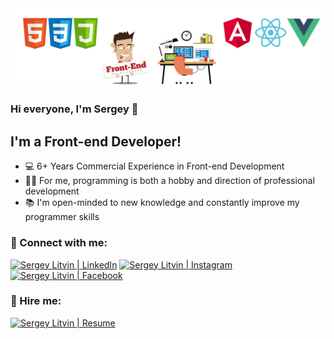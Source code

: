 <img src="https://github.com/SergeyLitvin/SergeyLitvin/blob/main/assets/img/Title-banner-github-profile.png">

### Hi everyone, I'm Sergey 👋


## I'm a Front-end Developer!

- 💻 6+ Years Commercial Experience in Front-end Development
- 👨‍💻 For me, programming is both a hobby and direction of professional development
- 📚 I'm open-minded to new knowledge and constantly improve my programmer skills

### 🤝 Connect with me:


[<img alt="Sergey Litvin | LinkedIn" src="https://img.shields.io/badge/linkedin-0077B5.svg?&style=for-the-badge&logo=linkedin&logoColor=fff" />][linkedin]
[<img alt="Sergey Litvin | Instagram" src="https://img.shields.io/badge/instagram-E4405F.svg?&style=for-the-badge&logo=instagram&logoColor=fff" />][instagram]
[<img alt="Sergey Litvin | Facebook" src="https://img.shields.io/badge/Facebook-0C86EF.svg?&style=for-the-badge&logo=facebook&logoColor=fff" />][facebook]

### 🤝 Hire me:

[<img alt="Sergey Litvin | Resume" src="https://img.shields.io/badge/-Download Resume-blue" />][resume]


[instagram]: https://www.instagram.com/serg.litvin/
[linkedin]: https://www.linkedin.com/in/serhiilytvyn
[facebook]: https://www.facebook.com/LytvynSerhii
[resume]: https://github.com/SergeyLitvin/SergeyLitvin/blob/main/CVSerhiiLytvyn.pdf

